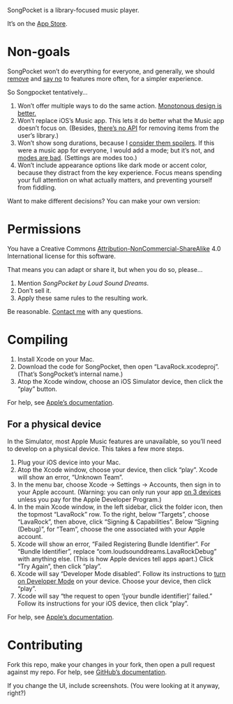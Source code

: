 SongPocket is a library-focused music player.

It’s on the [App Store](https://apps.apple.com/us/app/songpocket/id1538037231).

# Non-goals

SongPocket won’t do everything for everyone, and generally, we should [remove](https://ignorethecode.net/blog/2010/02/02/removing-features) and [say no](https://alexgaynor.net/2020/nov/30/why-software-ends-up-complex) to features more often, for a simpler experience.

So Songpocket tentatively…

1. Won’t offer multiple ways to do the same action. [Monotonous design is better.](https://verbnounenter.net/monotony)
2. Won’t replace iOS’s Music app. This lets it do better what the Music app doesn’t focus on. (Besides, [there’s no API](https://developer.apple.com/documentation/musickit/musiclibrary) for removing items from the user’s library.)
3. Won’t show song durations, because I [consider them spoilers](https://en.wikipedia.org/wiki/Hidden_track). If this were a music app for everyone, I would add a mode; but it’s not, and [modes are bad](https://spectrum.ieee.org/of-modes-and-men). (Settings are modes too.)
4. Won’t include appearance options like dark mode or accent color, because they distract from the key experience. Focus means spending your full attention on what actually matters, and preventing yourself from fiddling.

Want to make different decisions? You can make your own version:

# Permissions

You have a Creative Commons [Attribution-NonCommercial-ShareAlike](https://creativecommons.org/licenses/by-nc-sa/4.0) 4.0 International license for this software.

That means you can adapt or share it, but when you do so, please…

1. Mention _SongPocket by Loud Sound Dreams_.
2. Don’t sell it.
3. Apply these same rules to the resulting work.

Be reasonable. [Contact me](mailto:linus@loudsounddreams.com) with any questions.

# Compiling

1. Install Xcode on your Mac.
2. Download the code for SongPocket, then open “LavaRock.xcodeproj”. (That’s SongPocket’s internal name.)
3. Atop the Xcode window, choose an iOS Simulator device, then click the “play” button.

For help, see [Apple’s documentation](https://developer.apple.com/documentation/xcode/building-and-running-an-app).

## For a physical device

In the Simulator, most Apple Music features are unavailable, so you’ll need to develop on a physical device. This takes a few more steps.

1. Plug your iOS device into your Mac.
2. Atop the Xcode window, choose your device, then click “play”. Xcode will show an error, “Unknown Team”.
3. In the menu bar, choose Xcode → Settings → Accounts, then sign in to your Apple account. (Warning: you can only run your app [on 3 devices](https://stackoverflow.com/questions/44230347) unless you pay for the Apple Developer Program.)
4. In the main Xcode window, in the left sidebar, click the folder icon, then the topmost “LavaRock” row. To the right, below “Targets”, choose “LavaRock”, then above, click “Signing & Capabilities”. Below “Signing (Debug)”, for “Team”, choose the one associated with your Apple account.
5. Xcode will show an error, “Failed Registering Bundle Identifier”. For “Bundle Identifier”, replace “com.loudsounddreams.LavaRockDebug” with anything else. (This is how Apple devices tell apps apart.) Click “Try Again”, then click “play”.
6. Xcode will say “Developer Mode disabled”. Follow its instructions to [turn on Developer Mode](https://developer.apple.com/documentation/xcode/enabling-developer-mode-on-a-device) on your device. Choose your device, then click “play”.
7. Xcode will say “the request to open ‘[your bundle identifier]’ failed.” Follow its instructions for your iOS device, then click “play”.

For help, see [Apple’s documentation](https://developer.apple.com/documentation/xcode/running-your-app-in-simulator-or-on-a-device/#Connect-real-devices-to-your-Mac).

# Contributing

Fork this repo, make your changes in your fork, then open a pull request against my repo. For help, see [GitHub’s documentation](https://docs.github.com/en/pull-requests/collaborating-with-pull-requests/getting-started/about-collaborative-development-models#fork-and-pull-model).

If you change the UI, include screenshots. (You were looking at it anyway, right?)